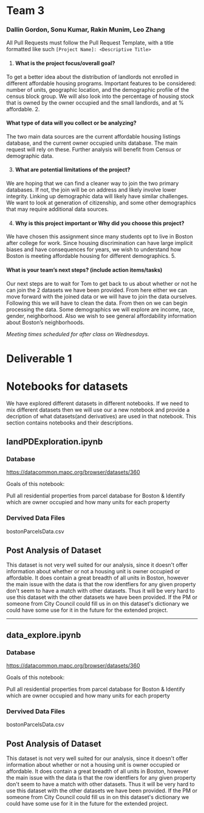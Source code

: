 # Team 3
<h3>Dallin Gordon, Sonu Kumar, Rakin Munim, Leo Zhang </h3>



All Pull Requests must follow the Pull Request Template, with a title formatted like such `[Project Name]: <Descriptive Title>`

1. <h4>What is the project focus/overall goal?</h4> 
To get a better idea about the distribution of landlords not enrolled in different affordable housing programs. Important features to be considered: number of units, geographic location, and the demographic profile of the census block group. We will also look into the percentage of housing stock that is owned by the owner occupied and the small landlords, and at % affordable.
2. <h4>What type of data will you collect or be analyzing?
</h4> The two main data sources are the current affordable housing listings database, and the 
current owner occupied units database.  The main request will rely on these.  Further analysis will benefit from Census or demographic data.  

3. <h4>What are potential limitations of the project?
</h4>We are hoping that we can find a cleaner way to join the two primary databases.  If not,  the join will be on address and likely involve lower integrity.  Linking up demographic data will likely have similar challenges.  We want to look at generation of citizenship, and some other demographics that may require additional data sources.  

4. <h4>Why is this project important or Why did you choose this project?
</h4>We have chosen this assignment since many students opt to live in Boston after college for work. Since housing discrimination can have large implicit biases and have consequences for years, we wish to understand how Boston is meeting affordable housing for different demographics. 
5. <h4>What is your team’s next steps? (include action items/tasks)
</h4>Our next steps are to wait for Tom to get back to us about whether or not he can join the 2 datasets we have been provided. From here either we can move forward with the joined data or we will have to join the data ourselves. Following this we will have to clean the data. From then on we can begin processing the data. Some demographics we will explore are income, race, gender, neighborhood. Also we wish to see general affordability information about Boston’s neighborhoods. 


<i>Meeting times scheduled for after class on Wednesdays.</i>


<h1>Deliverable 1 </h1>

<h1> Notebooks for datasets </h1>
We have explored different datasets in different notebooks. If we need to mix different datasets then we will use our a new notebook and provide a decription of what datasets(and derivatives) are used in that notebook. This section contains notebooks and their descriptions. 


<h2> landPDExploration.ipynb </h2>
<h3> Database </h3>

https://datacommon.mapc.org/browser/datasets/360

Goals of this notebook: 

Pull all residential properties from parcel database for Boston & Identify which are owner occupied and how many units for each property

<h3> Dervived Data Files </h3>
bostonParcelsData.csv

<h2>Post Analysis of Dataset</h2>
This dataset is not very well suited for our analysis, since it doesn't offer information about whether or not a housing unit is owner occupied or affordable. It does contain a great breadth of all units in Boston, however the main issue with the data is that the row identfiers for any given property don't seem to have a match with other datasets. Thus it will be very hard to use this dataset with the other datasets we have been provided. If the PM or someone from City Council could fill us in on this dataset's dictionary we could have some use for it in the future for the extended project. 

----------
<h2> data_explore.ipynb </h2>
<h3> Database </h3>

https://datacommon.mapc.org/browser/datasets/360

Goals of this notebook: 

Pull all residential properties from parcel database for Boston & Identify which are owner occupied and how many units for each property

<h3> Dervived Data Files </h3>
bostonParcelsData.csv

<h2>Post Analysis of Dataset</h2>
This dataset is not very well suited for our analysis, since it doesn't offer information about whether or not a housing unit is owner occupied or affordable. It does contain a great breadth of all units in Boston, however the main issue with the data is that the row identfiers for any given property don't seem to have a match with other datasets. Thus it will be very hard to use this dataset with the other datasets we have been provided. If the PM or someone from City Council could fill us in on this dataset's dictionary we could have some use for it in the future for the extended project. 




